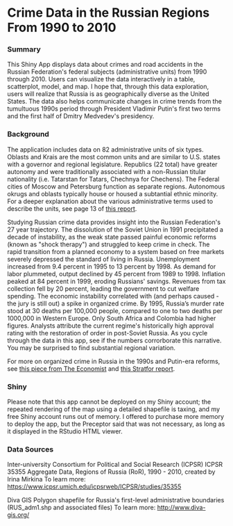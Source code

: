 # Crime Data in the Russian Regions From 1990 to 2010

### Summary

This Shiny App displays data about crimes and road accidents in the Russian Federation's federal subjects (administrative units) from 1990 through 2010. Users can visualize the data interactively in a table, scatterplot, model, and map. I hope that, through this data exploration, users will realize that Russia is as geographically diverse as the United States. The data also helps communicate changes in crime trends from the tumultuous 1990s period through President Vladimir Putin's first two terms and the first half of Dmitry Medvedev's presidency. 

### Background

The application includes data on 82 administrative units of six types. Oblasts and Krais are the most common units and are similar to U.S. states with a governor and regional legislature. Republics (22 total) have greater autonomy and were traditionally associated with a non-Russian titular nationality (i.e. Tatarstan for Tatars, Chechnya for Chechens). The Federal cities of Moscow and Petersburg function as separate regions. Autonomous okrugs and oblasts typically house or housed a subtantial ethnic minority. For a deeper explanation about the various administrative terms used to describe the units, see page 13 of [this report](http://riate.cnrs.fr/wp-content/uploads/2015/03/M4D_20121220_TR_russia.pdf). 

Studying Russian crime data provides insight into the Russian Federation's 27 year trajectory. The dissolution of the Soviet Union in 1991 precipitated a decade of instability, as the weak state passed painful economic reforms (known as "shock therapy") and struggled to keep crime in check. The rapid transition from a planned economy to a system based on free markets severely depressed the standard of living in Russia. Unemployment increased from 9.4 percent in 1995 to 13 percent by 1998. As demand for labor plummeted, output declined by 45 percent from 1989 to 1998. Inflation peaked at 84 percent in 1999, eroding Russians' savings. Revenues from tax collection fell by 20 percent, leading the government to cut welfare spending. The economic instability correlated with (and perhaps caused - the jury is still out) a spike in organized crime. By 1995, Russia’s murder rate stood at 30 deaths per 100,000 people, compared to one to two deaths per 1000,000 in Western Europe. Only South Africa and Colombia had higher figures. Analysts attribute the current regime's historically high approval rating with the restoration of order in post-Soviet Russia. As you cycle through the data in this app, see if the numbers corrorborate this narrative. You may be surprised to find substantial regional variation.

For more on organized crime in Russia in the 1990s and Putin-era reforms, see [this piece from The Economist](https://www.economist.com/leaders/2009/01/22/mass-murder-and-the-market,) and [this Stratfor report](https://worldview.stratfor.com/article/organized-crime-russia).

### Shiny

Please note that this app cannot be deployed on my Shiny account; the repeated rendering of the map using a detailed shapefile is taxing, and my free Shiny account runs out of memory. I offered to purchase more memory to deploy the app, but the Preceptor said that was not necessary, as long as it displayed in the RStudio HTML viewer.

### Data Sources

Inter-university Consortium for Political and Social Research (ICPSR)
ICPSR 35355 Aggregate Data, Regions of Russia (RoR), 1990 - 2010, created by Irina Mirkina
To learn more: https://www.icpsr.umich.edu/icpsrweb/ICPSR/studies/35355

Diva GIS
Polygon shapefile for Russia's first-level administrative boundaries (RUS_adm1.shp and associated files)
To learn more: http://www.diva-gis.org/
